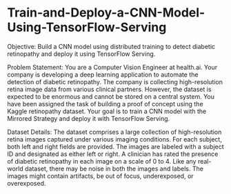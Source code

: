 # Train-and-Deploy-a-CNN-Model-Using-TensorFlow-Serving

Objective: 
Build a CNN model using distributed training to detect diabetic retinopathy and deploy it using TensorFlow Serving.
 
Problem Statement:
 You are a Computer Vision Engineer at health.ai. Your company is developing a deep learning application to automate the detection of diabetic retinopathy. The company is collecting high-resolution retina image data from various clinical partners. However, the dataset is expected to be enormous and cannot be stored on a central system. You have been assigned the task of building a proof of concept using the Kaggle retinopathy dataset. Your goal is to train a CNN model with the Mirrored Strategy and deploy it with TensorFlow Serving.
 
Dataset Details:
 The dataset comprises a large collection of high-resolution retina images captured under various imaging conditions. For each subject, both left and right fields are provided. The images are labeled with a subject ID and designated as either left or right. A clinician has rated the presence of diabetic retinopathy in each image on a scale of 0 to 4. Like any real-world dataset, there may be noise in both the images and labels. The images might contain artifacts, be out of focus, underexposed, or overexposed.
